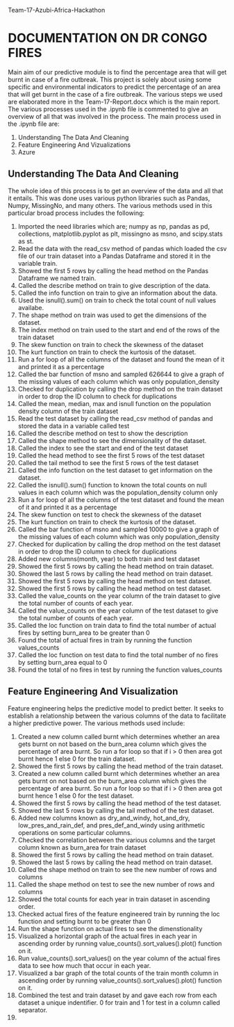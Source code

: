 Team-17-Azubi-Africa-Hackathon
# DOCUMENTATION ON DR CONGO FIRES
Main aim of our predictive module is to find the percentage area that will get burnt in case of a fire outbreak. This project is solely about using some specific and environmental indicators to predict the percentage of an area that will get burnt in the case of a fire outbreak. The various steps we used are elaborated more in the Team-17-Report.docx which is the main report. The various processes used in the .ipynb file is commented to give an overview of all that was involved in the process. The main process used in the .ipynb file are: 
1. Understanding The Data And Cleaning
2. Feature Engineering And Vizualizations
3. Azure
## Understanding The Data And Cleaning
The whole idea of this process is to get an overview of the data and all that it entails. This was done uses various python libraries such as Pandas, Numpy, MissingNo, and many others. The various methods used in this particular broad process includes the following:
1. Imported the need libraries which are;  numpy as np, pandas as pd, collections, matplotlib.pyplot as plt, missingno as msno, and scipy.stats as st. 
2. Read the data with the read_csv method of pandas which loaded the csv file of our train dataset into a Pandas Dataframe and stored it in the variable train.
3. Showed the first 5 rows by calling the head method on the Pandas Dataframe we named train. 
4. Called the describe method on train to give description of the data.
5. Called the info function on train to give an information about the data.
6. Used the isnull().sum() on train to check the total count of null values availabe.
7. The shape method on train was used to get the dimensions of the dataset.
8. The index method on train used to the start and end of the rows of the train dataset
9. The skew function on train to check the skewness of the dataset
10. The kurt function on train to check the kurtosis of the dataset.
11. Run a for loop of all the columns of the dataset and found the mean of it and printed it as a percentage
12. Called the bar function of msno and sampled 626644 to give a graph of the missing values of each column which was only population_density
13. Checked for duplication by calling the drop method on the train dataset in order to drop the ID column to check for duplications
14. Called the mean, median, max and isnull function on the population density column of the train dataset
15. Read the test dataset by calling the read_csv method of pandas and stored the data in a variable called test
16. Called the describe method on test to show the description
17. Called the shape method to see the dimensionality of the dataset.
18. Called the index to see the start and end of the test dataset
19. Called the head method to see the first 5 rows of the test dataset
20. Called the tail method to see the first 5 rows of the test dataset
21. Called the info function on the test dataset to get information on the dataset.
22. Called the isnull().sum() function to known the total counts on null values in each column which was the population_density column only
23. Run a for loop of all the columns of the test dataset and found the mean of it and printed it as a percentage
24. The skew function on test to check the skewness of the dataset
25. The kurt function on train to check the kurtosis of the dataset.
26. Called the bar function of msno and sampled 10000 to give a graph of the missing values of each column which was only population_density
27. Checked for duplication by calling the drop method on the test dataset in order to drop the ID column to check for duplications
28. Added new columns(month, year) to both train and test dataset
29. Showed the first 5 rows by calling the head method on train dataset.
30. Showed the last 5 rows by calling the head method on train dataset.
31. Showed the first 5 rows by calling the head method on test dataset.
32. Showed the first 5 rows by calling the head method on test dataset.
33. Called the value_counts on the year column of the train dataset to give the total number of counts of each year.
34. Called the value_counts on the year column of the test dataset to give the total number of counts of each year.
35. Called the loc function on train data to find the total number of actual fires by setting burn_area to be greater than 0
36. Found the total of actual fires in train by running the function values_counts
37. Called the loc function on test data to find the total number of no fires by setting burn_area equal to 0
38. Found the total of no fires in test by running the function values_counts

## Feature Engineering And Visualization
Feature engineering helps the predictive model to predict better. It seeks to establish a relationship between the various columns of the data to facilitate a higher predictive power. The various methods used include:
1. Created a new column called burnt which determines whether an area gets burnt on not based on the burn_area column which gives the percentage of area burnt. So run a for loop so that if i > 0 then area got burnt hence 1 else 0 for the train dataset.
2. Showed the first 5 rows by calling the head method of the train dataset.
3. Created a new column called burnt which determines whether an area gets burnt on not based on the burn_area column which gives the percentage of area burnt. So run a for loop so that if i > 0 then area got burnt hence 1 else 0 for the test dataset.
4. Showed the first 5 rows by calling the head method of the test dataset.
5. Showed the last 5 rows by calling the tail method of the test dataset.
6. Added new columns known as dry_and_windy, hot_and_dry, low_pres_and_rain_def, and pres_def_and_windy using arithmetic operations on some particular columns.
7. Checked the correlation between the various columns and the target column known as burn_area for train dataset
8. Showed the first 5 rows by calling the head method on train dataset.
9. Showed the last 5 rows by calling the head method on train dataset.
10. Called the shape method on train to see the new number of rows and columns
11. Called the shape method on test to see the new number of rows and columns
12. Showed the total counts for each year in train dataset in ascending order.
13. Checked actual fires of the feature engineered train by running the loc function and setting burnt to be greater than 0
14. Run the shape function on actual fires to see the dimenstionality
15. Visualized a horizontal graph of the actual fires in each year in ascending order by running value_counts().sort_values().plot() function on it.
16. Run value_counts().sort_values() on the year column of the actual fires data to see how much that occur in each year.
17. Visualized a bar graph of the total counts of the train month column in ascending order by running value_counts().sort_values().plot() function on it.
18. Combined the test and train dataset by and gave each row from each dataset a unique indentifier. 0 for train and 1 for test in a column called separator. 
19. 




